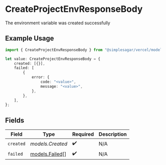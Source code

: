 # CreateProjectEnvResponseBody

The environment variable was created successfully

## Example Usage

```typescript
import { CreateProjectEnvResponseBody } from "@simplesagar/vercel/models/createprojectenvop.js";

let value: CreateProjectEnvResponseBody = {
    created: [{}],
    failed: [
        {
            error: {
                code: "<value>",
                message: "<value>",
            },
        },
    ],
};
```

## Fields

| Field                                  | Type                                   | Required                               | Description                            |
| -------------------------------------- | -------------------------------------- | -------------------------------------- | -------------------------------------- |
| `created`                              | *models.Created*                       | :heavy_check_mark:                     | N/A                                    |
| `failed`                               | [models.Failed](../models/failed.md)[] | :heavy_check_mark:                     | N/A                                    |